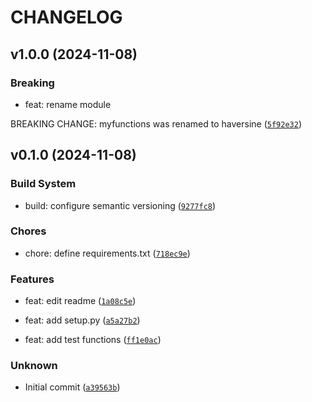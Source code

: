 # CHANGELOG


## v1.0.0 (2024-11-08)

### Breaking

* feat: rename module

BREAKING CHANGE: myfunctions was renamed to haversine ([`5f92e32`](https://github.com/alessiomrusso/mypythonlib/commit/5f92e32034ab28cea40585906dfa90f883356bfd))


## v0.1.0 (2024-11-08)

### Build System

* build: configure semantic versioning ([`9277fc8`](https://github.com/alessiomrusso/mypythonlib/commit/9277fc83445f0ec059fcb3a85a7a30f847bbc9f4))

### Chores

* chore: define requirements.txt ([`718ec9e`](https://github.com/alessiomrusso/mypythonlib/commit/718ec9e96a43ec1939779b6021fcc2938b7a05f1))

### Features

* feat: edit readme ([`1a08c5e`](https://github.com/alessiomrusso/mypythonlib/commit/1a08c5ee446103c59dc9ab0478e12055d160cd57))

* feat: add setup.py ([`a5a27b2`](https://github.com/alessiomrusso/mypythonlib/commit/a5a27b284b8e6f2667259244d22e556ba461184e))

* feat: add test functions ([`ff1e0ac`](https://github.com/alessiomrusso/mypythonlib/commit/ff1e0ac5f8bd8b20aa239413205a2236e6b06b27))

### Unknown

* Initial commit ([`a39563b`](https://github.com/alessiomrusso/mypythonlib/commit/a39563b530fcf34d21635663627b52db000c6e5a))
